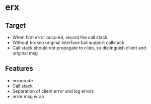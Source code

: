 # erx

## Target
- When first error occured, record the call stack
- Without broken original interface but support callstack
- Call stack should not propogate to clien, so distinguish client and original msg


## Features
- errorcode
- Call stack
- Separation of client error and log errors
- error msg wrap